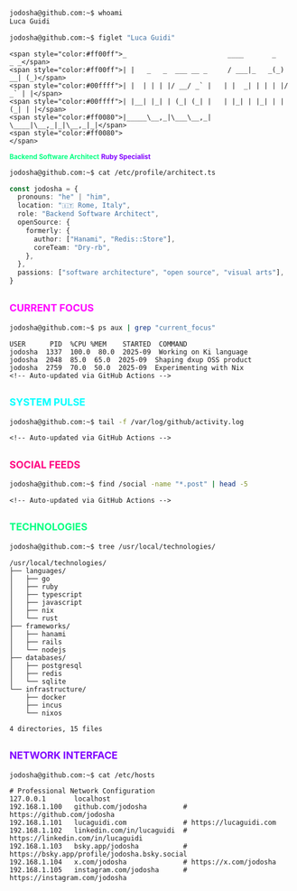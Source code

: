 ```bash
jodosha@github.com:~$ whoami
Luca Guidi
```

```bash
jodosha@github.com:~$ figlet "Luca Guidi"
```

```
<span style="color:#ff00ff">_                         ____       _     _ _</span>
<span style="color:#ff00ff">| |   _   _  ___ __ _     / ___|_   _(_) __| (_)</span>
<span style="color:#00ffff">| |  | | | |/ __/ _` |   | |  _| | | | |/ _` | |</span>
<span style="color:#00ffff">| |__| |_| | (_| (_| |   | |_| | |_| | | (_| | |</span>
<span style="color:#ff0080">|_____\__,_|\___\__,_|    \____|\__,_|_|\__,_|_|</span>
<span style="color:#ff0080">                                                </span>
```

<sub><span style="color:#00ff80">**Backend Software Architect**</span> <span style="color:#8000ff">**Ruby Specialist**</span></sub>

```bash
jodosha@github.com:~$ cat /etc/profile/architect.ts
```

```typescript
const jodosha = {
  pronouns: "he" | "him",
  location: "🇮🇹 Rome, Italy",
  role: "Backend Software Architect",
  openSource: {
    formerly: {
      author: ["Hanami", "Redis::Store"],
      coreTeam: "Dry-rb",
    },
  },
  passions: ["software architecture", "open source", "visual arts"],
}
```

## <sub><span style="color:#ff00ff">CURRENT FOCUS</span></sub>

```bash
jodosha@github.com:~$ ps aux | grep "current_focus"
```
```
USER      PID  %CPU %MEM    STARTED  COMMAND
jodosha  1337  100.0  80.0  2025-09  Working on Ki language
jodosha  2048  85.0  65.0  2025-09  Shaping dxup OSS product
jodosha  2759  70.0  50.0  2025-09  Experimenting with Nix
<!-- Auto-updated via GitHub Actions -->
```

## <sub><span style="color:#00ffff">SYSTEM PULSE</span></sub>

```bash
jodosha@github.com:~$ tail -f /var/log/github/activity.log
```
```
<!-- Auto-updated via GitHub Actions -->
```

## <sub><span style="color:#ff0080">SOCIAL FEEDS</span></sub>

```bash
jodosha@github.com:~$ find /social -name "*.post" | head -5
```
```
<!-- Auto-updated via GitHub Actions -->
```

## <sub><span style="color:#00ff80">TECHNOLOGIES</span></sub>

```bash
jodosha@github.com:~$ tree /usr/local/technologies/
```

```
/usr/local/technologies/
├── languages/
│   ├── go
│   ├── ruby
│   ├── typescript
│   ├── javascript
│   ├── nix
│   └── rust
├── frameworks/
│   ├── hanami
│   ├── rails
│   └── nodejs
├── databases/
│   ├── postgresql
│   ├── redis
│   └── sqlite
└── infrastructure/
    ├── docker
    ├── incus
    └── nixos

4 directories, 15 files
```

## <sub><span style="color:#8000ff">NETWORK INTERFACE</span></sub>

```bash
jodosha@github.com:~$ cat /etc/hosts
```
```
# Professional Network Configuration
127.0.0.1       localhost
192.168.1.100   github.com/jodosha         # https://github.com/jodosha
192.168.1.101   lucaguidi.com              # https://lucaguidi.com
192.168.1.102   linkedin.com/in/lucaguidi  # https://linkedin.com/in/lucaguidi
192.168.1.103   bsky.app/jodosha           # https://bsky.app/profile/jodosha.bsky.social
192.168.1.104   x.com/jodosha              # https://x.com/jodosha
192.168.1.105   instagram.com/jodosha      # https://instagram.com/jodosha
```

